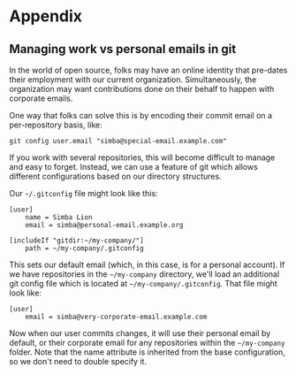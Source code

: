 # Appendix
## Managing work vs personal emails in git
In the world of open source, folks may have an online identity that pre-dates
their employment with our current organization. Simultaneously, the organization
may want contributions done on their behalf to happen with corporate emails.

One way that folks can solve this is by encoding their commit email on a
per-repository basis, like:

```
git config user.email "simba@special-email.example.com"
```


If you work with several repositories, this will become difficult to manage and
easy to forget. Instead, we can use a feature of git which allows different
configurations based on our directory structures.

Our `~/.gitconfig` file might look like this:

```
[user]
	name = Simba Lion
	email = simba@personal-email.example.org

[includeIf "gitdir:~/my-company/"]
    path = ~/my-company/.gitconfig
```

This sets our default email (which, in this case, is for a personal
account). If we have repositories in the `~/my-company` directory, we'll load an
additional git config file which is located at `~/my-company/.gitconfig`. That
file might look like:

```
[user]
	email = simba@very-corporate-email.example.com
```

Now when our user commits changes, it will use their personal email by default,
or their corporate email for any repositories within the `~/my-company`
folder. Note that the name attribute is inherited from the base configuration,
so we don't need to double specify it.
